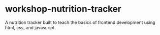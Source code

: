 # workshop-nutrition-tracker
A nutrition tracker built to teach the basics of frontend development using html, css, and javascript.
